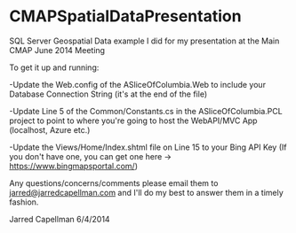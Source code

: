 # CMAPSpatialDataPresentation
SQL Server Geospatial Data example I did for my presentation at the Main CMAP June 2014 Meeting

To get it up and running:

-Update the Web.config of the ASliceOfColumbia.Web to include your Database Connection String (it's at the end of the file)

-Update Line 5 of the Common/Constants.cs in the ASliceOfColumbia.PCL project to point to where you're going to host the WebAPI/MVC App (localhost, Azure etc.)

-Update the Views/Home/Index.shtml file on Line 15 to your Bing API Key (If you don't have one, you can get one here -> https://www.bingmapsportal.com/)

Any questions/concerns/comments please email them to jarred@jarredcapellman.com and I'll do my best to answer them in a timely fashion.

Jarred Capellman
6/4/2014
